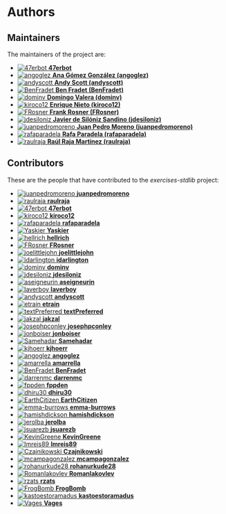 [comment]: <> (Don't edit this file!)
[comment]: <> (It is automatically updated after every release of https://github.com/47degrees/.github)
[comment]: <> (If you want to suggest a change, please open a PR or issue in that repository)

# Authors

## Maintainers

The maintainers of the project are:

- [![47erbot](https://avatars1.githubusercontent.com/u/24799081?v=4&s=20) **47erbot**](https://github.com/47erbot)
- [![angoglez](https://avatars0.githubusercontent.com/u/10107285?v=4&s=20) **Ana Gómez González (angoglez)**](https://github.com/angoglez)
- [![andyscott](https://avatars3.githubusercontent.com/u/310363?v=4&s=20) **Andy Scott (andyscott)**](https://github.com/andyscott)
- [![BenFradet](https://avatars2.githubusercontent.com/u/1737211?v=4&s=20) **Ben Fradet (BenFradet)**](https://github.com/BenFradet)
- [![dominv](https://avatars1.githubusercontent.com/u/3943031?v=4&s=20) **Domingo Valera (dominv)**](https://github.com/dominv)
- [![kiroco12](https://avatars1.githubusercontent.com/u/48894338?v=4&s=20) **Enrique Nieto (kiroco12)**](https://github.com/kiroco12)
- [![FRosner](https://avatars2.githubusercontent.com/u/3427394?v=4&s=20) **Frank Rosner (FRosner)**](https://github.com/FRosner)
- [![jdesiloniz](https://avatars2.githubusercontent.com/u/2835739?v=4&s=20) **Javier de Silóniz Sandino (jdesiloniz)**](https://github.com/jdesiloniz)
- [![juanpedromoreno](https://avatars2.githubusercontent.com/u/4879373?v=4&s=20) **Juan Pedro Moreno (juanpedromoreno)**](https://github.com/juanpedromoreno)
- [![rafaparadela](https://avatars3.githubusercontent.com/u/315070?v=4&s=20) **Rafa Paradela (rafaparadela)**](https://github.com/rafaparadela)
- [![raulraja](https://avatars3.githubusercontent.com/u/456796?v=4&s=20) **Raúl Raja Martínez (raulraja)**](https://github.com/raulraja)

## Contributors

These are the people that have contributed to the _exercises-stdlib_ project:

- [![juanpedromoreno](https://avatars2.githubusercontent.com/u/4879373?v=4&s=20) **juanpedromoreno**](https://github.com/juanpedromoreno)
- [![raulraja](https://avatars3.githubusercontent.com/u/456796?v=4&s=20) **raulraja**](https://github.com/raulraja)
- [![47erbot](https://avatars1.githubusercontent.com/u/24799081?v=4&s=20) **47erbot**](https://github.com/47erbot)
- [![kiroco12](https://avatars1.githubusercontent.com/u/48894338?v=4&s=20) **kiroco12**](https://github.com/kiroco12)
- [![rafaparadela](https://avatars3.githubusercontent.com/u/315070?v=4&s=20) **rafaparadela**](https://github.com/rafaparadela)
- [![Yaskier](https://avatars2.githubusercontent.com/u/1658525?v=4&s=20) **Yaskier**](https://github.com/Yaskier)
- [![hellrich](https://avatars2.githubusercontent.com/u/11443632?v=4&s=20) **hellrich**](https://github.com/hellrich)
- [![FRosner](https://avatars2.githubusercontent.com/u/3427394?v=4&s=20) **FRosner**](https://github.com/FRosner)
- [![joelittlejohn](https://avatars3.githubusercontent.com/u/686384?v=4&s=20) **joelittlejohn**](https://github.com/joelittlejohn)
- [![idarlington](https://avatars1.githubusercontent.com/u/5803713?v=4&s=20) **idarlington**](https://github.com/idarlington)
- [![dominv](https://avatars1.githubusercontent.com/u/3943031?v=4&s=20) **dominv**](https://github.com/dominv)
- [![jdesiloniz](https://avatars2.githubusercontent.com/u/2835739?v=4&s=20) **jdesiloniz**](https://github.com/jdesiloniz)
- [![aseigneurin](https://avatars3.githubusercontent.com/u/4038960?v=4&s=20) **aseigneurin**](https://github.com/aseigneurin)
- [![laverboy](https://avatars0.githubusercontent.com/u/617565?v=4&s=20) **laverboy**](https://github.com/laverboy)
- [![andyscott](https://avatars3.githubusercontent.com/u/310363?v=4&s=20) **andyscott**](https://github.com/andyscott)
- [![etrain](https://avatars0.githubusercontent.com/u/1326181?v=4&s=20) **etrain**](https://github.com/etrain)
- [![textPreferred](https://avatars2.githubusercontent.com/u/1721427?v=4&s=20) **textPreferred**](https://github.com/textPreferred)
- [![jakzal](https://avatars3.githubusercontent.com/u/190447?v=4&s=20) **jakzal**](https://github.com/jakzal)
- [![josephpconley](https://avatars3.githubusercontent.com/u/1165287?v=4&s=20) **josephpconley**](https://github.com/josephpconley)
- [![jonboiser](https://avatars2.githubusercontent.com/u/10248067?v=4&s=20) **jonboiser**](https://github.com/jonboiser)
- [![Samehadar](https://avatars2.githubusercontent.com/u/15636676?v=4&s=20) **Samehadar**](https://github.com/Samehadar)
- [![kjhoerr](https://avatars3.githubusercontent.com/u/13242722?v=4&s=20) **kjhoerr**](https://github.com/kjhoerr)
- [![angoglez](https://avatars0.githubusercontent.com/u/10107285?v=4&s=20) **angoglez**](https://github.com/angoglez)
- [![amarrella](https://avatars0.githubusercontent.com/u/1425877?v=4&s=20) **amarrella**](https://github.com/amarrella)
- [![BenFradet](https://avatars2.githubusercontent.com/u/1737211?v=4&s=20) **BenFradet**](https://github.com/BenFradet)
- [![darrenmc](https://avatars1.githubusercontent.com/u/5648045?v=4&s=20) **darrenmc**](https://github.com/darrenmc)
- [![fppden](https://avatars2.githubusercontent.com/u/21062795?v=4&s=20) **fppden**](https://github.com/fppden)
- [![dhiru30](https://avatars1.githubusercontent.com/u/19662666?v=4&s=20) **dhiru30**](https://github.com/dhiru30)
- [![EarthCitizen](https://avatars0.githubusercontent.com/u/1094129?v=4&s=20) **EarthCitizen**](https://github.com/EarthCitizen)
- [![emma-burrows](https://avatars1.githubusercontent.com/u/1822937?v=4&s=20) **emma-burrows**](https://github.com/emma-burrows)
- [![hamishdickson](https://avatars1.githubusercontent.com/u/5042218?v=4&s=20) **hamishdickson**](https://github.com/hamishdickson)
- [![jerolba](https://avatars2.githubusercontent.com/u/709055?v=4&s=20) **jerolba**](https://github.com/jerolba)
- [![jsuarezb](https://avatars0.githubusercontent.com/u/4175044?v=4&s=20) **jsuarezb**](https://github.com/jsuarezb)
- [![KevinGreene](https://avatars3.githubusercontent.com/u/320528?v=4&s=20) **KevinGreene**](https://github.com/KevinGreene)
- [![lmreis89](https://avatars0.githubusercontent.com/u/10532763?v=4&s=20) **lmreis89**](https://github.com/lmreis89)
- [![Czajnikowski](https://avatars0.githubusercontent.com/u/973682?v=4&s=20) **Czajnikowski**](https://github.com/Czajnikowski)
- [![mcampagonzalez](https://avatars2.githubusercontent.com/u/19465448?v=4&s=20) **mcampagonzalez**](https://github.com/mcampagonzalez)
- [![rohanurkude28](https://avatars0.githubusercontent.com/u/38035758?v=4&s=20) **rohanurkude28**](https://github.com/rohanurkude28)
- [![RomanIakovlev](https://avatars1.githubusercontent.com/u/2363458?v=4&s=20) **RomanIakovlev**](https://github.com/RomanIakovlev)
- [![rzats](https://avatars3.githubusercontent.com/u/13783592?v=4&s=20) **rzats**](https://github.com/rzats)
- [![FrogBomb](https://avatars2.githubusercontent.com/u/5280885?v=4&s=20) **FrogBomb**](https://github.com/FrogBomb)
- [![kastoestoramadus](https://avatars2.githubusercontent.com/u/6271645?v=4&s=20) **kastoestoramadus**](https://github.com/kastoestoramadus)
- [![Vages](https://avatars0.githubusercontent.com/u/3520744?v=4&s=20) **Vages**](https://github.com/Vages)